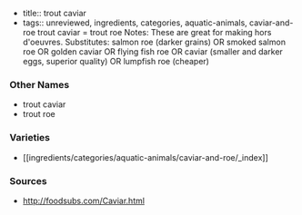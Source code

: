 - title:: trout caviar
- tags:: unreviewed, ingredients, categories, aquatic-animals, caviar-and-roe
trout caviar = trout roe Notes: These are great for making hors d'oeuvres. Substitutes: salmon roe (darker grains) OR smoked salmon roe OR golden caviar OR flying fish roe OR caviar (smaller and darker eggs, superior quality) OR lumpfish roe (cheaper)

### Other Names

* trout caviar
* trout roe

### Varieties

* [[ingredients/categories/aquatic-animals/caviar-and-roe/_index]]

### Sources
* http://foodsubs.com/Caviar.html
